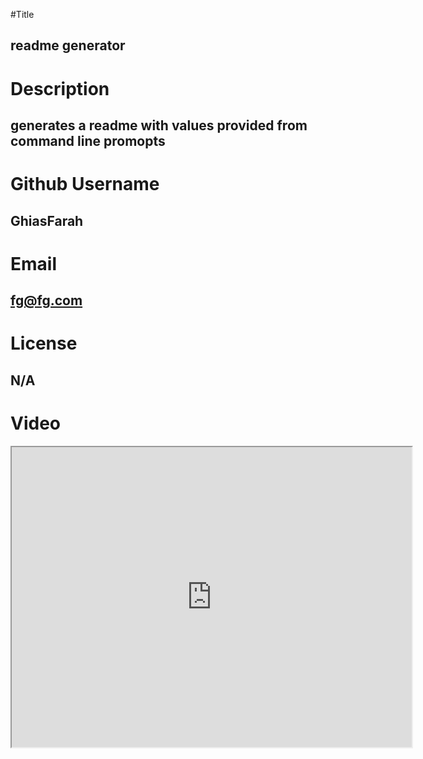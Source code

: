 #Title

## readme generator

# Description

## generates a readme with values provided from command line promopts

# Github Username

## GhiasFarah


# Email

## fg@fg.com


# License

## N/A

# Video

<iframe src="https://drive.google.com/file/d/1gBabOb8P8HUIoWM40pZfz95xt-i21r2n/preview" width="640" height="480"></iframe>

